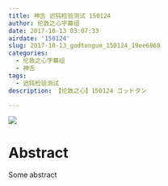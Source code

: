 ```yaml
---
title: 神舌 迟钝检验测试 150124
author: 伦敦之心字幕组
date: 2017-10-13 03:07:33
airdate: '150124'
slug: 2017-10-13_godtongue_150124_19ee6868
categories:
  - 伦敦之心字幕组
  - 神舌
tags:
  - 迟钝检验测试
description: 【伦敦之心】150124 ゴッドタン

---
```

![](/img/gakki.jpg)
# Abstract
Some abstract

